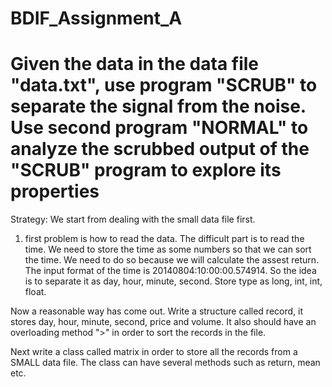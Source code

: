# BDIF_Assignment_A
Given the data in the data file "data.txt", use program "SCRUB" to separate the signal from the noise. Use second program "NORMAL" to analyze the scrubbed output of the "SCRUB" program to explore its properties 
================================================================================================================================

Strategy:
We start from dealing with the small data file first.

1. first problem is how to read the data. The difficult part is to read the time. We need to store the time as some numbers so that we can sort the time. We need to do so because we will calculate the assest return. The input format of the time is 20140804:10:00:00.574914. So the idea is to separate it as day, hour, minute, second. Store type as long, int, int, float. 

Now a reasonable way has come out. Write a structure called record, it stores day, hour, minute, second, price and volume. It also should have an overloading method ">" in order to sort the records in the file.

Next write a class called matrix in order to store all the records from a SMALL data file. The class can have several methods such as return, mean etc.
